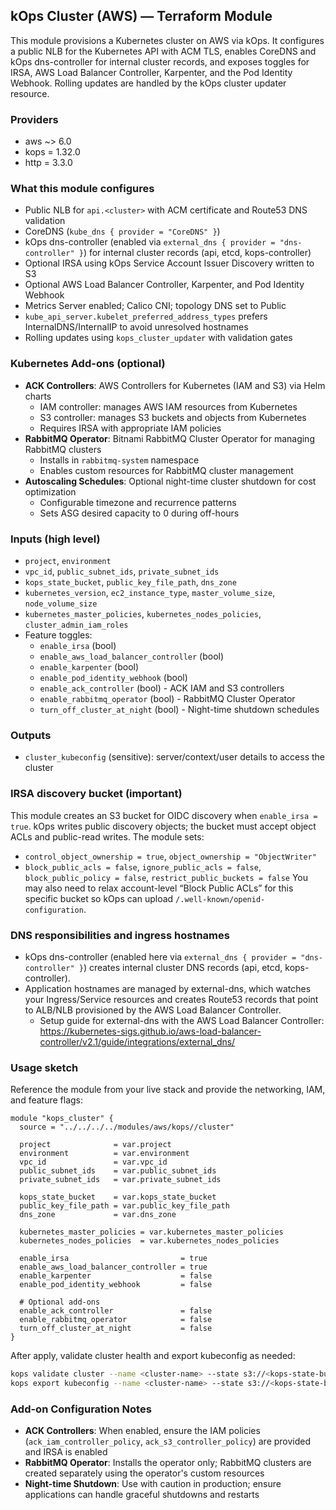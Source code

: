 ## kOps Cluster (AWS) — Terraform Module

This module provisions a Kubernetes cluster on AWS via kOps. It configures a public NLB for the Kubernetes API with ACM TLS, enables CoreDNS and kOps dns-controller for internal cluster records, and exposes toggles for IRSA, AWS Load Balancer Controller, Karpenter, and the Pod Identity Webhook. Rolling updates are handled by the kOps cluster updater resource.

### Providers
- aws ~> 6.0
- kops = 1.32.0
- http = 3.3.0

### What this module configures
- Public NLB for `api.<cluster>` with ACM certificate and Route53 DNS validation
- CoreDNS (`kube_dns { provider = "CoreDNS" }`)
- kOps dns-controller (enabled via `external_dns { provider = "dns-controller" }`) for internal cluster records (api, etcd, kops-controller)
- Optional IRSA using kOps Service Account Issuer Discovery written to S3
- Optional AWS Load Balancer Controller, Karpenter, and Pod Identity Webhook
- Metrics Server enabled; Calico CNI; topology DNS set to Public
- `kube_api_server.kubelet_preferred_address_types` prefers InternalDNS/InternalIP to avoid unresolved hostnames
- Rolling updates using `kops_cluster_updater` with validation gates

### Kubernetes Add-ons (optional)
- **ACK Controllers**: AWS Controllers for Kubernetes (IAM and S3) via Helm charts
  - IAM controller: manages AWS IAM resources from Kubernetes
  - S3 controller: manages S3 buckets and objects from Kubernetes
  - Requires IRSA with appropriate IAM policies
- **RabbitMQ Operator**: Bitnami RabbitMQ Cluster Operator for managing RabbitMQ clusters
  - Installs in `rabbitmq-system` namespace
  - Enables custom resources for RabbitMQ cluster management
- **Autoscaling Schedules**: Optional night-time cluster shutdown for cost optimization
  - Configurable timezone and recurrence patterns
  - Sets ASG desired capacity to 0 during off-hours

### Inputs (high level)
- `project`, `environment`
- `vpc_id`, `public_subnet_ids`, `private_subnet_ids`
- `kops_state_bucket`, `public_key_file_path`, `dns_zone`
- `kubernetes_version`, `ec2_instance_type`, `master_volume_size`, `node_volume_size`
- `kubernetes_master_policies`, `kubernetes_nodes_policies`, `cluster_admin_iam_roles`
- Feature toggles:
  - `enable_irsa` (bool)
  - `enable_aws_load_balancer_controller` (bool)
  - `enable_karpenter` (bool)
  - `enable_pod_identity_webhook` (bool)
  - `enable_ack_controller` (bool) - ACK IAM and S3 controllers
  - `enable_rabbitmq_operator` (bool) - RabbitMQ Cluster Operator
  - `turn_off_cluster_at_night` (bool) - Night-time shutdown schedules

### Outputs
- `cluster_kubeconfig` (sensitive): server/context/user details to access the cluster

### IRSA discovery bucket (important)
This module creates an S3 bucket for OIDC discovery when `enable_irsa = true`. kOps writes public discovery objects; the bucket must accept object ACLs and public-read writes. The module sets:
- `control_object_ownership = true`, `object_ownership = "ObjectWriter"`
- `block_public_acls = false`, `ignore_public_acls = false`, `block_public_policy = false`, `restrict_public_buckets = false`
You may also need to relax account-level “Block Public ACLs” for this specific bucket so kOps can upload `/.well-known/openid-configuration`.

### DNS responsibilities and ingress hostnames
- kOps dns-controller (enabled here via `external_dns { provider = "dns-controller" }`) creates internal cluster DNS records (api, etcd, kops-controller).
- Application hostnames are managed by external-dns, which watches your Ingress/Service resources and creates Route53 records that point to ALB/NLB provisioned by the AWS Load Balancer Controller.
  - Setup guide for external-dns with the AWS Load Balancer Controller: https://kubernetes-sigs.github.io/aws-load-balancer-controller/v2.1/guide/integrations/external_dns/

### Usage sketch
Reference the module from your live stack and provide the networking, IAM, and feature flags:

```hcl
module "kops_cluster" {
  source = "../../../../modules/aws/kops//cluster"

  project              = var.project
  environment          = var.environment
  vpc_id               = var.vpc_id
  public_subnet_ids    = var.public_subnet_ids
  private_subnet_ids   = var.private_subnet_ids

  kops_state_bucket    = var.kops_state_bucket
  public_key_file_path = var.public_key_file_path
  dns_zone             = var.dns_zone

  kubernetes_master_policies = var.kubernetes_master_policies
  kubernetes_nodes_policies  = var.kubernetes_nodes_policies

  enable_irsa                         = true
  enable_aws_load_balancer_controller = true
  enable_karpenter                    = false
  enable_pod_identity_webhook         = false
  
  # Optional add-ons
  enable_ack_controller               = false
  enable_rabbitmq_operator            = false
  turn_off_cluster_at_night           = false
}
```

After apply, validate cluster health and export kubeconfig as needed:

```bash
kops validate cluster --name <cluster-name> --state s3://<kops-state-bucket>
kops export kubeconfig --name <cluster-name> --state s3://<kops-state-bucket> --admin
```

### Add-on Configuration Notes
- **ACK Controllers**: When enabled, ensure the IAM policies (`ack_iam_controller_policy`, `ack_s3_controller_policy`) are provided and IRSA is enabled
- **RabbitMQ Operator**: Installs the operator only; RabbitMQ clusters are created separately using the operator's custom resources
- **Night-time Shutdown**: Use with caution in production; ensure applications can handle graceful shutdowns and restarts

